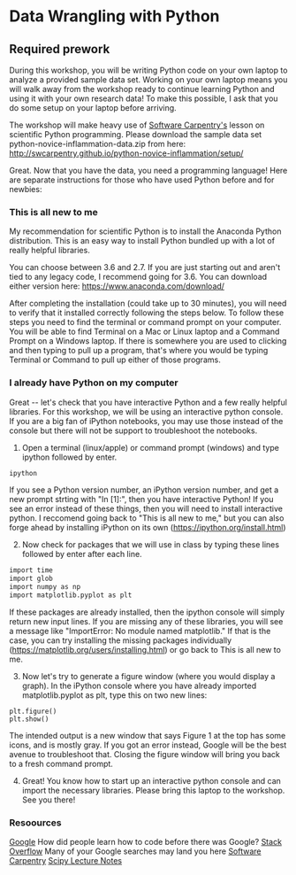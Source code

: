 # Data Wrangling with Python

## Required prework
During this workshop, you will be writing Python code on your own laptop to analyze a provided sample data set. Working on your own laptop means you will walk away from the workshop ready to continue learning Python and using it with your own research data! To make this possible, I ask that you do some setup on your laptop before arriving.

The workshop will make heavy use of [Software Carpentry's](https://software-carpentry.org/lessons/) lesson on scientific Python programming. Please download the sample data set python-novice-inflammation-data.zip from here: http://swcarpentry.github.io/python-novice-inflammation/setup/

Great. Now that you have the data, you need a programming language! Here are separate instructions for those who have used Python before and for newbies: 

### This is all new to me
My recommendation for scientific Python is to install the Anaconda Python distribution. This is an easy way to install Python bundled up with a lot of really helpful libraries.

You can choose between 3.6 and 2.7. If you are just starting out and aren't tied to any legacy code, I recommend going for 3.6. You can download either version here: https://www.anaconda.com/download/

After completing the installation (could take up to 30 minutes), you will need to verify that it installed correctly following the steps below. To follow these steps you need to find the terminal or command prompt on your computer. You will be able to find Terminal on a Mac or Linux laptop and a Command Prompt on a Windows laptop. If there is somewhere you are used to clicking and then typing to pull up a program, that's where you would be typing Terminal or Command to pull up either of those programs.


### I already have Python on my computer
Great -- let's check that you have interactive Python and a few really helpful libraries. For this workshop, we will be using an interactive python console. If you are a big fan of iPython notebooks, you may use those instead of the console but there will not be support to troubleshoot the notebooks.

1. Open a terminal (linux/apple) or command prompt (windows) and type ipython followed by enter.
```markdown
ipython
```
If you see a Python version number, an iPython version number, and get a new prompt strting with "In [1]:", then you have interactive Python! If you see an error instead of these things, then you will need to install interactive python. I reccomend going back to "This is all new to me," but you can also forge ahead by installing iPython on its own (https://ipython.org/install.html)

2. Now check for packages that we will use in class by typing these lines followed by enter after each line.
```markdown
import time
import glob
import numpy as np
import matplotlib.pyplot as plt
```
If these packages are already installed, then the ipython console will simply return new input lines. If you are missing any of these libraries, you will see a message like "ImportError: No module named matplotlib." If that is the case, you can try installing the missing packages individually (https://matplotlib.org/users/installing.html) or go back to This is all new to me.

3. Now let's try to generate a figure window (where you would display a graph). In the iPython console where you have already imported matplotlib.pyplot as plt, type this on two new lines:
```
plt.figure()
plt.show()
```
The intended output is a new window that says Figure 1 at the top has some icons, and is mostly gray. If you got an error instead, Google will be the best avenue to troubleshoot that. Closing the figure window will bring you back to a fresh command prompt.

4. Great! You know how to start up an interactive python console and can import the necessary libraries. Please bring this laptop to the workshop. See you there!

### Resoources
[Google](https://www.google.com/) How did people learn how to code before there was Google?
[Stack Overflow](https://stackoverflow.com/) Many of your Google searches may land you here
[Software Carpentry](https://software-carpentry.org/)
[Scipy Lecture Notes](http://www.scipy-lectures.org/)

